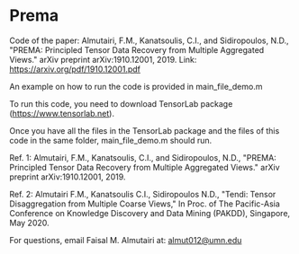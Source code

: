 # Prema
Code of the paper: Almutairi, F.M., Kanatsoulis, C.I., and Sidiropoulos, N.D., "PREMA: Principled Tensor Data Recovery from Multiple Aggregated Views." arXiv preprint arXiv:1910.12001, 2019. Link: https://arxiv.org/pdf/1910.12001.pdf


An example on how to run the code is provided in main_file_demo.m

To run this code, you need to download TensorLab package (https://www.tensorlab.net). 

Once you have all the files in the TensorLab package and the files of this code in the same folder, main_file_demo.m should run. 



Ref. 1: Almutairi, F.M., Kanatsoulis, C.I., and Sidiropoulos, N.D., "PREMA: Principled Tensor Data Recovery from Multiple Aggregated Views." arXiv preprint arXiv:1910.12001, 2019.

Ref. 2: Almutairi F.M., Kanatsoulis C.I., Sidiropoulos N.D., "Tendi: Tensor Disaggregation from Multiple Coarse Views," In Proc. of The Pacific-Asia Conference on Knowledge Discovery and Data Mining (PAKDD), Singapore, May 2020.



For questions, email Faisal M. Almutairi at: almut012@umn.edu
